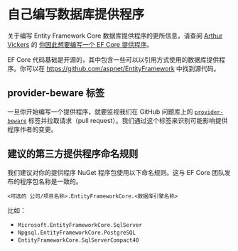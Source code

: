 # 自己编写数据库提供程序

关于编写 Entity Framework Core 数据库提供程序的更所信息，请查阅  [Arthur Vickers](https://github.com/ajcvickers) 的 [你因此想要编写一个 EF Core 提供程序](https://blog.oneunicorn.com/2016/11/11/so-you-want-to-write-an-ef-core-provider/)。

EF Core 代码基础是开源的，其中包含一些可以以引用方式使用的数据库提供程序。你可以在 <https://github.com/aspnet/EntityFramework> 中找到源代码。

## provider-beware 标签

一旦你开始编写一个提供程序，就要监视我们在 GitHub 问题库上的 [`provider-beware`]((https://github.com/aspnet/EntityFramework/labels/providers-beware)) 标签并拉取请求（pull request）。我们通过这个标签来识别可能影响提供程序作者的变更。

## 建议的第三方提供程序命名规则

我们建议对你的提供程序 NuGet 程序包使用以下命名规则。这与 EF Core 团队发布的程序包名称是一致的。

`<可选的 公司/项目名称>.EntityFrameworkCore.<数据库引擎名称>`

比如：

* `Microsoft.EntityFrameworkCore.SqlServer`
* `Npgsql.EntityFrameworkCore.PostgreSQL`
* `EntityFrameworkCore.SqlServerCompact40`